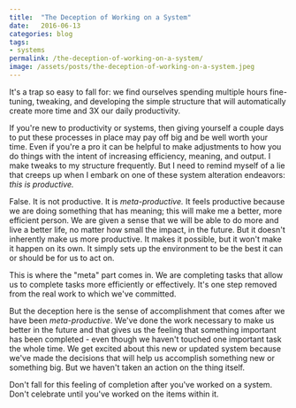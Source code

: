 ```yaml
---
title:  "The Deception of Working on a System"
date:   2016-06-13
categories: blog
tags:
- systems
permalink: /the-deception-of-working-on-a-system/
image: /assets/posts/the-deception-of-working-on-a-system.jpeg
---
```

It's a trap so easy to fall for: we find ourselves spending multiple hours fine-tuning, tweaking, and developing the simple structure that will automatically create more time and 3X our daily productivity.
<!--more-->

If you're new to productivity or systems, then giving yourself a couple days to put these processes in place may pay off big and be well worth your time. Even if you're a pro it can be helpful to make adjustments to how you do things with the intent of increasing efficiency, meaning, and output. I make tweaks to my structure frequently. But I need to remind myself of a lie that creeps up when I embark on one of these system alteration endeavors: *this is productive.*

False. It is not productive. It is *meta-productive.* It feels productive because we are doing something that has meaning; this will make me a better, more efficient person. We are given a sense that we will be able to do more and live a better life, no matter how small the impact, in the future. But it doesn't inherently make us more productive. It makes it possible, but it won't make it happen on its own. It simply sets up the environment to be the best it can or should be for us to act on.

This is where the "meta" part comes in. We are completing tasks that allow us to complete tasks more efficiently or effectively. It's one step removed from the real work to which we've committed.

But the deception here is the sense of accomplishment that comes after we have been *meta-productive*. We've done the work necessary to make us better in the future and that gives us the feeling that something important has been completed - even though we haven't touched one important task the whole time. We get excited about this new or updated system because we've made the decisions that will help us accomplish something new or something big. But we haven't taken an action on the thing itself.

Don't fall for this feeling of completion after you've worked on a system. Don't celebrate until you've worked on the items within it.
